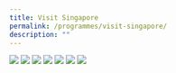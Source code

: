 ```yaml
---
title: Visit Singapore
permalink: /programmes/visit-singapore/
description: ""
---
```

[**![](https://lh5.googleusercontent.com/P26RSxQsiHCSTXmXBH1dS_XkU_zYcSS4fd8hjVWgfUrJhiyQY2d9Lf4FJ8gRPtzT9hqdZGe2chZ4Vz85249L26j9Wd5dxcYAhcdEs337f8tXZrcPqgW-RU0wYCdL7WIEicxncWd66T1Yslm63MhBiw)**]([https://www.visitsingapore.com/en/])
[**![](https://lh6.googleusercontent.com/Z1zSw-n__LTJvFVw0m5kIm3VcBRlMCwrDclZZ7pDAsprvk9vYikl39Follmy9-NtiegxqpDYnuhD5tp3y5GDHJxyMwoTDoUB-8LDf6OUO4uLltEdG9mka4kbnB9jghVWYNdJHWISYxKgZ_86rGEokQ)**](https://www.visitsingapore.com/dining-drinks-singapore/)
[**![](https://lh5.googleusercontent.com/Tw2lyfgVlxI63ZMD6h8rGlprfpymXh4-NoSSyd9WxOSLTU0IUZL1uW6w9yl3_JYFt_3ZzZwN7lxM_4U_-01aVz0iZ1clm3zAxz4rd9hKzW_ipm05eHo7L64Zxk78scp4aYKh3JdII-N8tBFz9TMXuQ)**](https://www.visitsingapore.com/singapore-shopping/)
[**![](https://lh5.googleusercontent.com/IzsGD-Xx6qbVLmGdG-vcWVY8F-CaYsLHE_nNRBd1PLnCXEc9ZdTPK9UIPg_bQ7JkJdEF3zcyk6CdClf03uJ63VMqqAB_924EK7iMd6ZROCoBi0C7HXrmqi7FzuLVEtQXaSRW_l77Vra5QjNDJK5S5A)**](https://www.visitsingapore.com/singapore-itineraries/)
[**![](https://lh5.googleusercontent.com/FZOvd5UyBe6YADW53L4KDGHgN0xEwTlhpJn7ueImZ9SWaF0ZhDEOEnYVhPh5ByqqEOqL_IZ-BNGFgD5uzTjccmDErjQCDR3gd6tLzUF_Avzu5acMrcyIh7yFh67htXOsizE4IW-gk1Kk3wCKAHUCeg)**](https://www.visitsingapore.com/singapore-tours/)
[**![](https://lh6.googleusercontent.com/8SAApMFPh43FdUrLu1MnjWoX8ESmaRDSaV-krOmTfFROPS1oCh-EgY8cnuMVK0YB-Yn8XfRDAXoBf052YUJfLl9LizHRIvEDGag4xa4deaOHveh532srdjDQvS8NXWkH5zR2o7wSO_9O8NtmdJ0MJw)**](https://www.visitsingapore.com/festivals-events-singapore/)
[**![](https://lh4.googleusercontent.com/jezLALZhIphdjpYMfdFdRI7-4hSRha3ymV6ANoDnjAcgI7p2gRavIga6diVOVMY86eKzA47xF9ooaJ658P088YEJ16fijVGJwyFd1a8U-0S9Aj9xYfmmXFDYj7pFfJLHMGXlNLiEqq5L4LrDXc-i3Q)**](https://www.visitsingapore.com/travel-guide-tips/visit-singapore-travel-guide-app/)